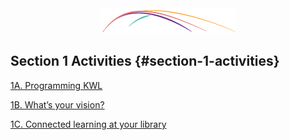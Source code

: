 <div style="text-align:center;"><img src="/assets/CL_Swoosh.png" alt="ConnectedLib: Helping librarians use digital media to make learning connections with youth"/></div>

## Section 1 Activities {#section-1-activities}

[1A. Programming KWL](/1_introduction/section_1_activities/1a-programming-kwl.html)

[1B. What’s your vision?](/1_introduction/section_1_activities/1b-whats-your-vision.html)

[1C. Connected learning at your library](/1_introduction/section_1_activities/1c-connected-learning-at-your-library.html)


